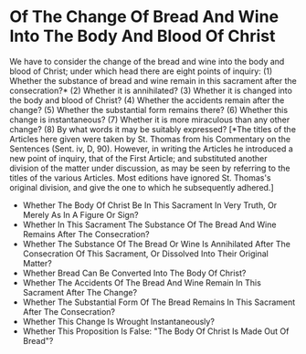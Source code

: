 # Of The Change Of Bread And Wine Into The Body And Blood Of Christ

We have to consider the change of the bread and wine into the body and blood of Christ; under which head there are eight points of inquiry:
(1) Whether the substance of bread and wine remain in this sacrament after the consecration?*
(2) Whether it is annihilated?
(3) Whether it is changed into the body and blood of Christ?
(4) Whether the accidents remain after the change?
(5) Whether the substantial form remains there?
(6) Whether this change is instantaneous?
(7) Whether it is more miraculous than any other change?
(8) By what words it may be suitably expressed?  [*The titles of the Articles here given were taken by St. Thomas from his Commentary on the Sentences (Sent. iv, D, 90). However, in writing the Articles he introduced a new point of inquiry, that of the First Article; and substituted another division of the matter under discussion, as may be seen by referring to the titles of the various Articles. Most editions have ignored St. Thomas's original division, and give the one to which he subsequently adhered.]

* Whether The Body Of Christ Be In This Sacrament In Very Truth, Or Merely As In A Figure Or Sign?
* Whether In This Sacrament The Substance Of The Bread And Wine Remains After The Consecration?
* Whether The Substance Of The Bread Or Wine Is Annihilated After The Consecration Of This Sacrament, Or Dissolved Into Their Original Matter?
* Whether Bread Can Be Converted Into The Body Of Christ?
* Whether The Accidents Of The Bread And Wine Remain In This Sacrament After The Change?
* Whether The Substantial Form Of The Bread Remains In This Sacrament After The Consecration?
* Whether This Change Is Wrought Instantaneously?
* Whether This Proposition Is False: "The Body Of Christ Is Made Out Of Bread"?
